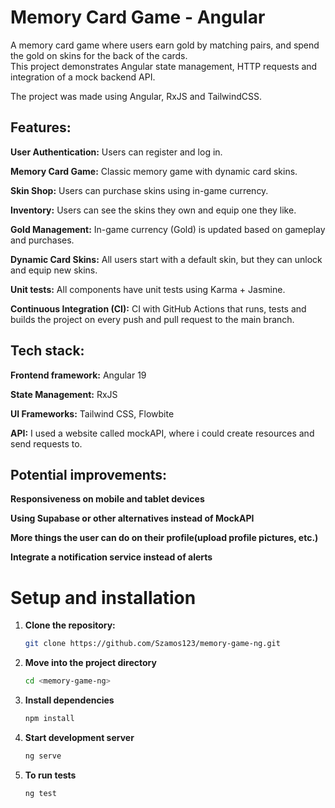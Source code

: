 # **Memory Card Game - Angular**
A memory card game where users earn gold by matching pairs, and spend the gold on skins for the back of the cards.  
This project demonstrates Angular state management, HTTP requests and integration of a mock backend API.

The project was made using Angular, RxJS and TailwindCSS.  

## **Features:**  

**User Authentication:** Users can register and log in.  

**Memory Card Game:** Classic memory game with dynamic card skins.

**Skin Shop:** Users can purchase skins using in-game currency.  

**Inventory:** Users can see the skins they own and equip one they like.  

**Gold Management:** In-game currency (Gold) is updated based on gameplay and purchases.

**Dynamic Card Skins:** All users start with a default skin, but they can unlock and equip new skins.

**Unit tests:** All components have unit tests using Karma + Jasmine.  

**Continuous Integration (CI):** CI with GitHub Actions that runs, tests and builds the project on every push and pull request to the main branch.  

## **Tech stack:**  
**Frontend framework:** Angular 19  

**State Management:** RxJS  

**UI Frameworks:** Tailwind CSS, Flowbite  

**API:** I used a website called mockAPI, where i could create resources and send requests to.  

## **Potential improvements:**  

**Responsiveness on mobile and tablet devices**  

**Using Supabase or other alternatives instead of MockAPI**

**More things the user can do on their profile(upload profile pictures, etc.)**

**Integrate a notification service instead of alerts**

# **Setup and installation**   
1. **Clone the repository:**  
   ```bash
   git clone https://github.com/Szamos123/memory-game-ng.git

2. **Move into the project directory**
   ```bash
   cd <memory-game-ng>
3. **Install dependencies**
   ```bash
   npm install
4. **Start development server**
   ```bash
   ng serve
5. **To run tests**
   ```bash
   ng test

